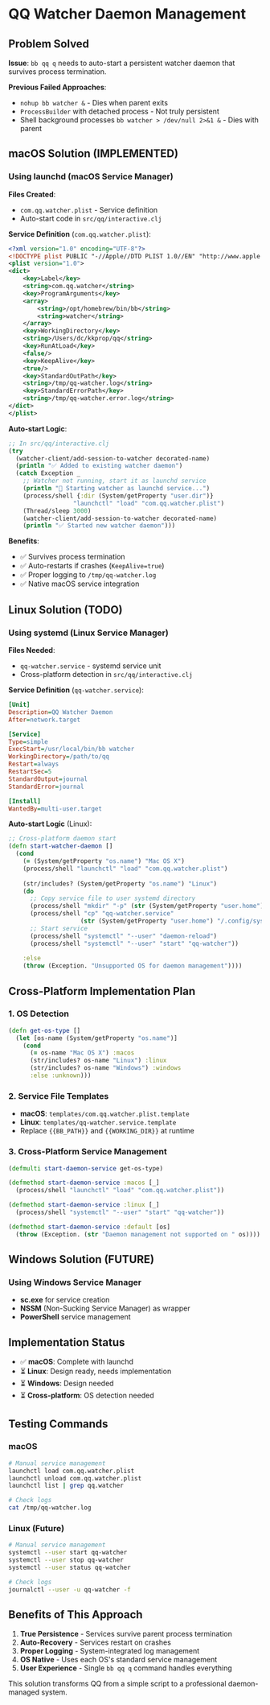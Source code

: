 # QQ Watcher Daemon Management

## Problem Solved

**Issue**: `bb qq q` needs to auto-start a persistent watcher daemon that survives process termination.

**Previous Failed Approaches**:
- `nohup bb watcher &` - Dies when parent exits
- `ProcessBuilder` with detached process - Not truly persistent
- Shell background processes `bb watcher > /dev/null 2>&1 &` - Dies with parent

## macOS Solution (IMPLEMENTED)

### Using launchd (macOS Service Manager)

**Files Created**:
- `com.qq.watcher.plist` - Service definition
- Auto-start code in `src/qq/interactive.clj`

**Service Definition** (`com.qq.watcher.plist`):
```xml
<?xml version="1.0" encoding="UTF-8"?>
<!DOCTYPE plist PUBLIC "-//Apple//DTD PLIST 1.0//EN" "http://www.apple.com/DTDs/PropertyList-1.0.dtd">
<plist version="1.0">
<dict>
    <key>Label</key>
    <string>com.qq.watcher</string>
    <key>ProgramArguments</key>
    <array>
        <string>/opt/homebrew/bin/bb</string>
        <string>watcher</string>
    </array>
    <key>WorkingDirectory</key>
    <string>/Users/dc/kkprop/qq</string>
    <key>RunAtLoad</key>
    <false/>
    <key>KeepAlive</key>
    <true/>
    <key>StandardOutPath</key>
    <string>/tmp/qq-watcher.log</string>
    <key>StandardErrorPath</key>
    <string>/tmp/qq-watcher.error.log</string>
</dict>
</plist>
```

**Auto-start Logic**:
```clojure
;; In src/qq/interactive.clj
(try
  (watcher-client/add-session-to-watcher decorated-name)
  (println "✅ Added to existing watcher daemon")
  (catch Exception _
    ;; Watcher not running, start it as launchd service
    (println "📡 Starting watcher as launchd service...")
    (process/shell {:dir (System/getProperty "user.dir")} 
                  "launchctl" "load" "com.qq.watcher.plist")
    (Thread/sleep 3000)
    (watcher-client/add-session-to-watcher decorated-name)
    (println "✅ Started new watcher daemon")))
```

**Benefits**:
- ✅ Survives process termination
- ✅ Auto-restarts if crashes (`KeepAlive=true`)
- ✅ Proper logging to `/tmp/qq-watcher.log`
- ✅ Native macOS service integration

## Linux Solution (TODO)

### Using systemd (Linux Service Manager)

**Files Needed**:
- `qq-watcher.service` - systemd service unit
- Cross-platform detection in `src/qq/interactive.clj`

**Service Definition** (`qq-watcher.service`):
```ini
[Unit]
Description=QQ Watcher Daemon
After=network.target

[Service]
Type=simple
ExecStart=/usr/local/bin/bb watcher
WorkingDirectory=/path/to/qq
Restart=always
RestartSec=5
StandardOutput=journal
StandardError=journal

[Install]
WantedBy=multi-user.target
```

**Auto-start Logic** (Linux):
```clojure
;; Cross-platform daemon start
(defn start-watcher-daemon []
  (cond
    (= (System/getProperty "os.name") "Mac OS X")
    (process/shell "launchctl" "load" "com.qq.watcher.plist")
    
    (str/includes? (System/getProperty "os.name") "Linux")
    (do
      ;; Copy service file to user systemd directory
      (process/shell "mkdir" "-p" (str (System/getProperty "user.home") "/.config/systemd/user"))
      (process/shell "cp" "qq-watcher.service" 
                    (str (System/getProperty "user.home") "/.config/systemd/user/"))
      ;; Start service
      (process/shell "systemctl" "--user" "daemon-reload")
      (process/shell "systemctl" "--user" "start" "qq-watcher"))
    
    :else
    (throw (Exception. "Unsupported OS for daemon management"))))
```

## Cross-Platform Implementation Plan

### 1. OS Detection
```clojure
(defn get-os-type []
  (let [os-name (System/getProperty "os.name")]
    (cond
      (= os-name "Mac OS X") :macos
      (str/includes? os-name "Linux") :linux
      (str/includes? os-name "Windows") :windows
      :else :unknown)))
```

### 2. Service File Templates
- **macOS**: `templates/com.qq.watcher.plist.template`
- **Linux**: `templates/qq-watcher.service.template`
- Replace `{{BB_PATH}}` and `{{WORKING_DIR}}` at runtime

### 3. Cross-Platform Service Management
```clojure
(defmulti start-daemon-service get-os-type)

(defmethod start-daemon-service :macos [_]
  (process/shell "launchctl" "load" "com.qq.watcher.plist"))

(defmethod start-daemon-service :linux [_]
  (process/shell "systemctl" "--user" "start" "qq-watcher"))

(defmethod start-daemon-service :default [os]
  (throw (Exception. (str "Daemon management not supported on " os))))
```

## Windows Solution (FUTURE)

### Using Windows Service Manager
- **sc.exe** for service creation
- **NSSM** (Non-Sucking Service Manager) as wrapper
- **PowerShell** service management

## Implementation Status

- ✅ **macOS**: Complete with launchd
- ⏳ **Linux**: Design ready, needs implementation
- ⏳ **Windows**: Design needed
- ⏳ **Cross-platform**: OS detection needed

## Testing Commands

### macOS
```bash
# Manual service management
launchctl load com.qq.watcher.plist
launchctl unload com.qq.watcher.plist
launchctl list | grep qq.watcher

# Check logs
cat /tmp/qq-watcher.log
```

### Linux (Future)
```bash
# Manual service management
systemctl --user start qq-watcher
systemctl --user stop qq-watcher
systemctl --user status qq-watcher

# Check logs
journalctl --user -u qq-watcher -f
```

## Benefits of This Approach

1. **True Persistence** - Services survive parent process termination
2. **Auto-Recovery** - Services restart on crashes
3. **Proper Logging** - System-integrated log management
4. **OS Native** - Uses each OS's standard service management
5. **User Experience** - Single `bb qq q` command handles everything

This solution transforms QQ from a simple script to a professional daemon-managed system.
